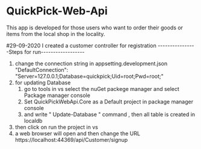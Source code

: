 # QuickPick-Web-Api
This app is developed for those users who want to order their goods or items from the local shop in the locality.


#29-09-2020
I created a customer controller for registration 
----------------Steps for run------------------
1. change the connection string in appsetting.development.json
"DefaultConnection": "Server=127.0.0.1;Database=quickpick;Uid=root;Pwd=root;"
2. for updating Database
   1. go to tools in vs select the  nuGet packege manager and select Package manager console
   2. Set QuickPickWebApi.Core as a Default project in package manager console
   3. and write " Update-Database " command , then all table is created in localdb
3. then click on run the project in vs
4. a web browser will open and then change the URL https://localhost:44369/api/Customer/signup
